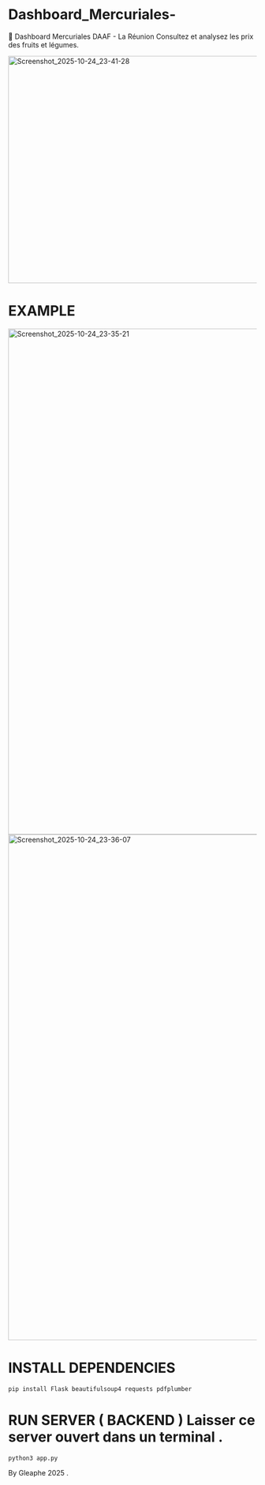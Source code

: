 # Dashboard_Mercuriales-

 🌾 Dashboard Mercuriales DAAF - La Réunion  Consultez et analysez les prix des fruits et légumes.

<img width="660" height="460" alt="Screenshot_2025-10-24_23-41-28" src="https://github.com/user-attachments/assets/b77efe2b-b29e-4204-9fd7-b034439c11b4" />

# EXAMPLE 

<img width="1280" height="1024" alt="Screenshot_2025-10-24_23-35-21" src="https://github.com/user-attachments/assets/47758198-6df2-43f2-be74-ca3a7b9ea7fc" />
<img width="1280" height="1024" alt="Screenshot_2025-10-24_23-36-07" src="https://github.com/user-attachments/assets/f5db7509-24d2-4f65-a937-ed64b20d827a" />

# INSTALL DEPENDENCIES 

    pip install Flask beautifulsoup4 requests pdfplumber

# RUN SERVER ( BACKEND ) Laisser ce server ouvert dans un terminal .

    python3 app.py 

By Gleaphe 2025 .
